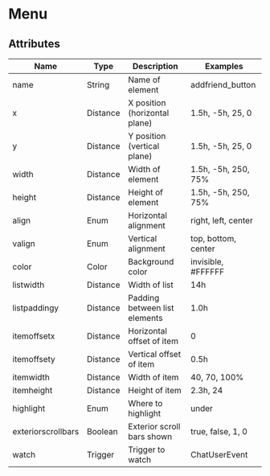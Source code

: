 # Menu

## Attributes

| Name                |  Type      |  Description                   |  Examples            |
|---------------------|------------|--------------------------------|----------------------|
|  name               |  String    |  Name of element               |  addfriend_button    |
|  x                  |  Distance  |  X position (horizontal plane) |  1.5h, -5h, 25, 0    |
|  y                  |  Distance  |  Y position (vertical plane)   |  1.5h, -5h, 25, 0    |
|  width              |  Distance  |  Width of element              |  1.5h, -5h, 250, 75% |
|  height             |  Distance  |  Height of element             |  1.5h, -5h, 250, 75% |
|  align              |  Enum      |  Horizontal alignment          |  right, left, center |
|  valign             |  Enum      |  Vertical alignment            |  top, bottom, center |
|  color              |  Color     |  Background color              |  invisible, #FFFFFF  |
|  listwidth          |  Distance  |  Width of list                 |  14h                 |
|  listpaddingy       |  Distance  |  Padding between list elements |  1.0h                |
|  itemoffsetx        |  Distance  |  Horizontal offset of item     |  0                   |
|  itemoffsety        |  Distance  |  Vertical offset of item       |  0.5h                |
|  itemwidth          |  Distance  |  Width of item                 |  40, 70, 100%        |
|  itemheight         |  Distance  |  Height of item                |  2.3h, 24            |
|  highlight          |  Enum      |  Where to highlight            |  under               |
|  exteriorscrollbars |  Boolean   |  Exterior scroll bars shown    |  true, false, 1, 0   |
|  watch              |  Trigger   |  Trigger to watch              |  ChatUserEvent       |